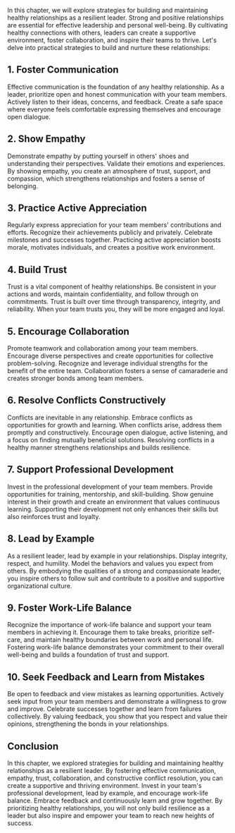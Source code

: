 
In this chapter, we will explore strategies for building and maintaining healthy relationships as a resilient leader. Strong and positive relationships are essential for effective leadership and personal well-being. By cultivating healthy connections with others, leaders can create a supportive environment, foster collaboration, and inspire their teams to thrive. Let's delve into practical strategies to build and nurture these relationships:

1\. Foster Communication
-----------------------

Effective communication is the foundation of any healthy relationship. As a leader, prioritize open and honest communication with your team members. Actively listen to their ideas, concerns, and feedback. Create a safe space where everyone feels comfortable expressing themselves and encourage open dialogue.

2\. Show Empathy
---------------

Demonstrate empathy by putting yourself in others' shoes and understanding their perspectives. Validate their emotions and experiences. By showing empathy, you create an atmosphere of trust, support, and compassion, which strengthens relationships and fosters a sense of belonging.

3\. Practice Active Appreciation
-------------------------------

Regularly express appreciation for your team members' contributions and efforts. Recognize their achievements publicly and privately. Celebrate milestones and successes together. Practicing active appreciation boosts morale, motivates individuals, and creates a positive work environment.

4\. Build Trust
--------------

Trust is a vital component of healthy relationships. Be consistent in your actions and words, maintain confidentiality, and follow through on commitments. Trust is built over time through transparency, integrity, and reliability. When your team trusts you, they will be more engaged and loyal.

5\. Encourage Collaboration
--------------------------

Promote teamwork and collaboration among your team members. Encourage diverse perspectives and create opportunities for collective problem-solving. Recognize and leverage individual strengths for the benefit of the entire team. Collaboration fosters a sense of camaraderie and creates stronger bonds among team members.

6\. Resolve Conflicts Constructively
-----------------------------------

Conflicts are inevitable in any relationship. Embrace conflicts as opportunities for growth and learning. When conflicts arise, address them promptly and constructively. Encourage open dialogue, active listening, and a focus on finding mutually beneficial solutions. Resolving conflicts in a healthy manner strengthens relationships and builds resilience.

7\. Support Professional Development
-----------------------------------

Invest in the professional development of your team members. Provide opportunities for training, mentorship, and skill-building. Show genuine interest in their growth and create an environment that values continuous learning. Supporting their development not only enhances their skills but also reinforces trust and loyalty.

8\. Lead by Example
------------------

As a resilient leader, lead by example in your relationships. Display integrity, respect, and humility. Model the behaviors and values you expect from others. By embodying the qualities of a strong and compassionate leader, you inspire others to follow suit and contribute to a positive and supportive organizational culture.

9\. Foster Work-Life Balance
---------------------------

Recognize the importance of work-life balance and support your team members in achieving it. Encourage them to take breaks, prioritize self-care, and maintain healthy boundaries between work and personal life. Fostering work-life balance demonstrates your commitment to their overall well-being and builds a foundation of trust and support.

10\. Seek Feedback and Learn from Mistakes
-----------------------------------------

Be open to feedback and view mistakes as learning opportunities. Actively seek input from your team members and demonstrate a willingness to grow and improve. Celebrate successes together and learn from failures collectively. By valuing feedback, you show that you respect and value their opinions, strengthening the bonds in your relationships.

Conclusion
----------

In this chapter, we explored strategies for building and maintaining healthy relationships as a resilient leader. By fostering effective communication, empathy, trust, collaboration, and constructive conflict resolution, you can create a supportive and thriving environment. Invest in your team's professional development, lead by example, and encourage work-life balance. Embrace feedback and continuously learn and grow together. By prioritizing healthy relationships, you will not only build resilience as a leader but also inspire and empower your team to reach new heights of success.

